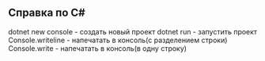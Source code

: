 ## Справка по C#
dotnet new console - создать новый проект
dotnet run - запустить проект
Console.writeline - напечатать в консоль(с разделением строки)
Console.write - напечатать в консоль(в одну строку)
